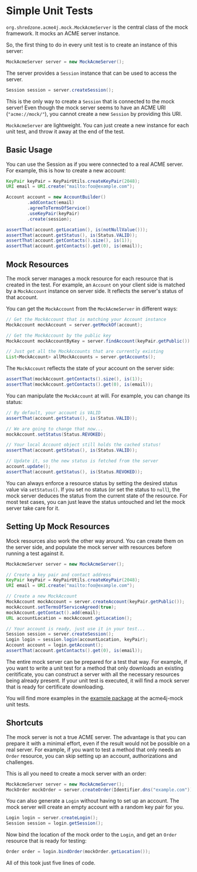 # Simple Unit Tests

`org.shredzone.acme4j.mock.MockAcmeServer` is the central class of the mock framework. It mocks an ACME server instance.

So, the first thing to do in every unit test is to create an instance of this server:

```java
MockAcmeServer server = new MockAcmeServer();
```

The server provides a `Session` instance that can be used to access the server.

```java
Session session = server.createSession();
```

<div class="alert alert-info" role="alert">

This is the only way to create a `Session` that is connected to the mock server! Even though the mock server seems to have an ACME URI (`"acme://mock/"`), you cannot create a new `Session` by providing this URI.
</div>

`MockAcmeServer` are lightweight. You can just create a new instance for each unit test, and throw it away at the end of the test.

## Basic Usage

You can use the Session as if you were connected to a real ACME server. For example, this is how to create a new account:

```java
KeyPair keyPair = KeyPairUtils.createKeyPair(2048);
URI email = URI.create("mailto:foo@example.com");

Account account = new AccountBuilder()
        .addContact(email)
        .agreeToTermsOfService()
        .useKeyPair(keyPair)
        .create(session);

assertThat(account.getLocation(), is(notNullValue()));
assertThat(account.getStatus(), is(Status.VALID));
assertThat(account.getContacts().size(), is(1));
assertThat(account.getContacts().get(0), is(email));
```

## Mock Resources

The mock server manages a mock resource for each resource that is created in the test. For example, an `Account` on your client side is matched by a `MockAccount` instance on server side. It reflects the server's status of that account.

You can get the `MockAccount` from the `MockAcmeServer` in different ways:

```java
// Get the MockAccount that is matching your Account instance
MockAccount mockAccount = server.getMockOf(account);

// Get the MockAccount by the public key
MockAccount mockAccountByKey = server.findAccount(keyPair.getPublic()).get();

// Just get all the MockAccounts that are currently existing
List<MockAccount> allMockAccounts = server.getAccounts();
```

The `MockAccount` reflects the state of your account on the server side:

```java
assertThat(mockAccount.getContacts().size(), is(1));
assertThat(mockAccount.getContacts().get(0), is(email));
```

You can manipulate the `MockAccount` at will. For example, you can change its status:

```java
// By default, your account is VALID
assertThat(account.getStatus(), is(Status.VALID));

// We are going to change that now...
mockAccount.setStatus(Status.REVOKED);

// Your local Account object still holds the cached status!
assertThat(account.getStatus(), is(Status.VALID));

// Update it, so the new status is fetched from the server
account.update();
assertThat(account.getStatus(), is(Status.REVOKED));
```

<div class="alert alert-info" role="alert">

You can always enforce a resource status by setting the desired status value via `setStatus()`. If you set no status (or set the status to `null`), the mock server deduces the status from the current state of the resource. For most test cases, you can just leave the status untouched and let the mock server take care for it.
</div>

## Setting Up Mock Resources

Mock resources also work the other way around. You can create them on the server side, and populate the mock server with resources before running a test against it.

```java
MockAcmeServer server = new MockAcmeServer();

// Create a key pair and contact address
KeyPair keyPair = KeyPairUtils.createKeyPair(2048);
URI email = URI.create("mailto:foo@example.com");

// Create a new MockAccount
MockAccount mockAccount = server.createAccount(keyPair.getPublic());
mockAccount.setTermsOfServiceAgreed(true);
mockAccount.getContact().add(email);
URL accountLocation = mockAccount.getLocation();

// Your account is ready, just use it in your test...
Session session = server.createSession();
Login login = session.login(accountLocation, keyPair);
Account account = login.getAccount();
assertThat(account.getContacts().get(0), is(email));
```

The entire mock server can be prepared for a test that way. For example, if you want to write a unit test for a method that only downloads an existing ceritificate, you can construct a server with all the necessary resources being already present. If your unit test is executed, it will find a mock server that is ready for certificate downloading.

You will find more examples in the [example package](https://github.com/shred/acme4j/tree/master/acme4j-mock/src/test/java/org/shredzone/acme4j/mock/example) at the acme4j-mock unit tests.

## Shortcuts

The mock server is not a true ACME server. The advantage is that you can prepare it with a minimal effort, even if the result would not be possible on a real server. For example, if you want to test a method that only needs an `Order` resource, you can skip setting up an account, authorizations and challenges.

This is all you need to create a mock server with an order:

```java
MockAcmeServer server = new MockAcmeServer();
MockOrder mockOrder = server.createOrder(Identifier.dns("example.com"));
```

You can also generate a `Login` without having to set up an account. The mock server will create an empty account with a random key pair for you.

```java
Login login = server.createLogin();
Session session = login.getSession();
```

Now bind the location of the mock order to the `Login`, and get an `Order` resource that is ready for testing:

```java
Order order = login.bindOrder(mockOrder.getLocation());
```

All of this took just five lines of code.
